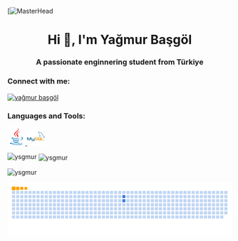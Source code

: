 [![MasterHead](https://fiverr-res.cloudinary.com/images/q_auto,f_auto/gigs/171902425/original/dc05722a5d6da2e4bc841b5995ec897ab56b5a01/teach-you-python-java-oops-sql-as-online-tutor-of-yours.jpg)
<h1 align="center">Hi 👋, I'm Yağmur Başgöl</h1>
<h3 align="center">A passionate enginnering student from Türkiye</h3>

<h3 align="left">Connect with me:</h3>
<p align="left">
<a href="https://linkedin.com/in/yağmur başgöl" target="blank"><img align="center" src="https://raw.githubusercontent.com/rahuldkjain/github-profile-readme-generator/master/src/images/icons/Social/linked-in-alt.svg" alt="yağmur başgöl" height="30" width="40" /></a>
</p>

<h3 align="left">Languages and Tools:</h3>
<p align="left"> <a href="https://www.java.com" target="_blank" rel="noreferrer"> <img src="https://raw.githubusercontent.com/devicons/devicon/master/icons/java/java-original.svg" alt="java" width="40" height="40"/> </a> <a href="https://www.mysql.com/" target="_blank" rel="noreferrer"> <img src="https://raw.githubusercontent.com/devicons/devicon/master/icons/mysql/mysql-original-wordmark.svg" alt="mysql" width="40" height="40"/> </a> </p>

<p><img align="left" src="https://github-readme-stats.vercel.app/api/top-langs?username=ysgmur&show_icons=true&locale=en&layout=compact" alt="ysgmur" /></p>

<p>&nbsp;<img align="center" src="https://github-readme-stats.vercel.app/api?username=ysgmur&show_icons=true&locale=en" alt="ysgmur" /></p>

<p><img align="center" src="https://github-readme-streak-stats.herokuapp.com/?user=ysgmur&" alt="ysgmur" /></p>

![snake gif](https://github.com/ysgmur/ysgmur/blob/output/github-contribution-grid-snake.gif)
